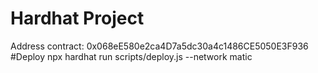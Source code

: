 # Hardhat Project
Address contract: 0x068eE580e2ca4D7a5dc30a4c1486CE5050E3F936
#Deploy
npx hardhat run scripts/deploy.js --network matic
```
